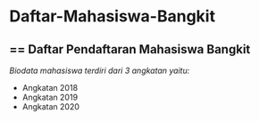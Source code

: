 # Daftar-Mahasiswa-Bangkit
==
Daftar Pendaftaran Mahasiswa Bangkit
--
*Biodata mahasiswa terdiri dari 3 angkatan yaitu:*
- Angkatan 2018
- Angkatan 2019
- Angkatan 2020
